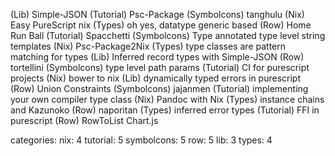 (Lib)        Simple-JSON
(Tutorial)   Psc-Package
(Symbolcons) tanghulu
(Nix)        Easy PureScript nix
(Types)      oh yes, datatype generic based
(Row)        Home Run Ball
(Tutorial)   Spacchetti
(Symbolcons) Type annotated type level string templates
(Nix)        Psc-Package2Nix
(Types)      type classes are pattern matching for types
(Lib)        Inferred record types with Simple-JSON
(Row)        tortellini
(Symbolcons) type level path params
(Tutorial)   CI for purescript projects
(Nix)        bower to nix
(Lib)        dynamically typed errors in purescript
(Row)        Union Constraints
(Symbolcons) jajanmen
(Tutorial)   implementing your own compiler type class
(Nix)        Pandoc with Nix
(Types)      instance chains and Kazunoko
(Row)        naporitan
(Types)      inferred error types
(Tutorial)   FFI in purescript
(Row)        RowToList Chart.js

categories:
nix: 4
tutorial: 5
symbolcons: 5
row: 5
lib: 3
types: 4
